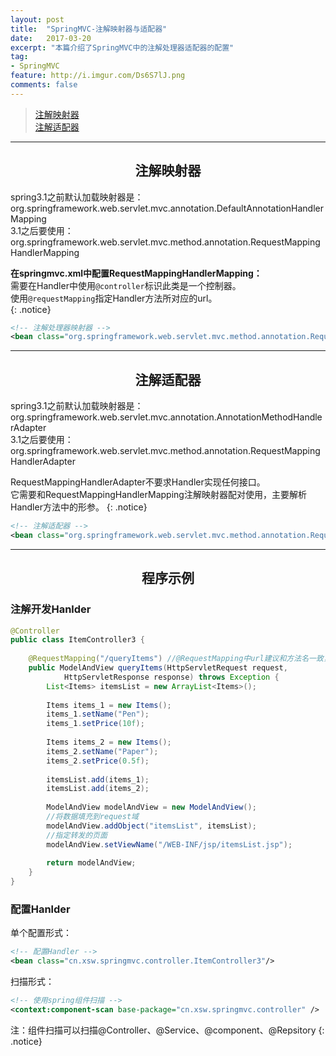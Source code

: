 ```yaml
---
layout: post
title:  "SpringMVC-注解映射器与适配器"
date:   2017-03-20
excerpt: "本篇介绍了SpringMVC中的注解处理器适配器的配置"
tag:
- SpringMVC
feature: http://i.imgur.com/Ds6S7lJ.png
comments: false
---  
```


><a href="#1">注解映射器</a>  
><a href="#2">注解适配器</a>      

***

<a name="1"></a>

## <center>注解映射器</center>  

spring3.1之前默认加载映射器是：
org.springframework.web.servlet.mvc.annotation.DefaultAnnotationHandlerMapping  
3.1之后要使用：  
org.springframework.web.servlet.mvc.method.annotation.RequestMappingHandlerMapping  

**在springmvc.xml中配置RequestMappingHandlerMapping：**  
需要在Handler中使用`@controller`标识此类是一个控制器。  
使用`@requestMapping`指定Handler方法所对应的url。  
{: .notice} 

```xml
<!-- 注解处理器映射器 -->
<bean class="org.springframework.web.servlet.mvc.method.annotation.RequestMappingHandlerMapping"/>
```

***

<a name="2"></a>

## <center>注解适配器</center>  

spring3.1之前默认加载映射器是：  
org.springframework.web.servlet.mvc.annotation.AnnotationMethodHandlerAdapter  
3.1之后要使用：
org.springframework.web.servlet.mvc.method.annotation.RequestMappingHandlerAdapter

RequestMappingHandlerAdapter不要求Handler实现任何接口。  
它需要和RequestMappingHandlerMapping注解映射器配对使用，主要解析Handler方法中的形参。
{: .notice} 

```xml
<!-- 注解适配器 -->
<bean class="org.springframework.web.servlet.mvc.method.annotation.RequestMappingHandlerAdapter" />
```

***


## <center>程序示例</center> 


###	注解开发Hanlder

```java
@Controller
public class ItemController3 {
	
	@RequestMapping("/queryItems") //@RequestMapping中url建议和方法名一致，方便开发维护
	public ModelAndView queryItems(HttpServletRequest request,
			HttpServletResponse response) throws Exception {
		List<Items> itemsList = new ArrayList<Items>();
		
		Items items_1 = new Items();
		items_1.setName("Pen");
		items_1.setPrice(10f);
		
		Items items_2 = new Items();
		items_2.setName("Paper");
		items_2.setPrice(0.5f);
		
		itemsList.add(items_1);
		itemsList.add(items_2);
		
		ModelAndView modelAndView = new ModelAndView();
		//将数据填充到request域
		modelAndView.addObject("itemsList", itemsList);
		//指定转发的页面
		modelAndView.setViewName("/WEB-INF/jsp/itemsList.jsp");
		
		return modelAndView;
	}
}
```


###	配置Hanlder

单个配置形式：

```xml
<!-- 配置Handler -->
<bean class="cn.xsw.springmvc.controller.ItemController3"/>
```


扫描形式：

```xml
<!-- 使用spring组件扫描 -->
<context:component-scan base-package="cn.xsw.springmvc.controller" />
```

注：组件扫描可以扫描@Controller、@Service、@component、@Repsitory
{: .notice} 

